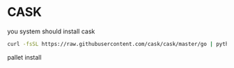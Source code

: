 # CASK
you system should install cask 
``` bash
curl -fsSL https://raw.githubusercontent.com/cask/cask/master/go | python
```
pallet install



